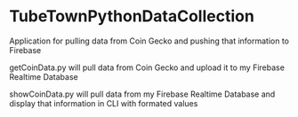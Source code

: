 # TubeTownPythonDataCollection

Application for pulling data from Coin Gecko and pushing that information to Firebase

getCoinData.py will pull data from Coin Gecko and upload it to my Firebase Realtime Database

showCoinData.py will pull data from my Firebase Realtime Database and display that information in CLI with formated values
